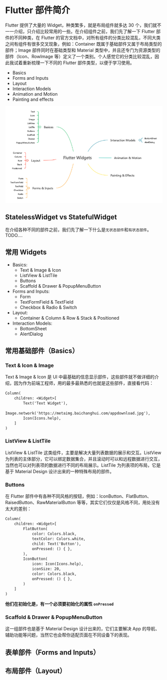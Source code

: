 # Flutter 部件简介
Flutter 提供了大量的 Widget，种类繁多，就是布局组件就多达 30 个，我们就不一一介绍，只介绍比较常用的一些。在介绍组件之前，我们先了解一下 Flutter 部件的不同种类，在 Flutter 的官方文档中，对所有组件的分类比较混乱，不同大类之间有组件有很多交叉现象，例如：Container 既属于基础部件又属于布局类型的部件；Image 部件同时在基础类型和 Material 类型中，并且还专门为资源类型的部件（Icon、RowImage 等）定义了一个类别。个人感觉它的分类比较混乱，因此我试着重新梳理一下不同的 Flutter 部件类型，以便于学习使用。

* Basics
* Forms and Inputs
* Layout
* Interaction Models
* Animation and Motion
* Painting and effects

![Widgets](../resources/flutter-widgets.png)

## StatelessWidget vs StatefulWidget
在介绍各种不同的部件之前，我们先了解一下什么是`无状态部件`和`有状态部件`。TODO....


## 常用 Widgets

* Basics: 
    * Text & Image & Icon
    * ListView & ListTile
    * Buttons
    * Scaffold & Drawer & PopupMenuButton
* Forms and Inputs: 
    * Form
    * TextFormField & TextField 
    * Checkbox & Radio & Switch
* Layout: 
    * Container & Column & Row & Stack & Positioned
* Interaction Models: 
    * BottomSheet 
    * AlertDialog

## 常用基础部件（Basics）

### Text & Icon & Image
Text & Image & Icon 是 UI 中最基础的信息显示部件，这些部件就不做详细的介绍，因为作为前端工程师，用的最多最熟悉的也就是这些部件，直接看代码：

```
Column(
    children: <Widget>[
        Text('Text Widget'),
        Image.network('https://metaimg.baichanghui.com/appdownload.jpg'),
        Icon(Icons.help),
    ]
)

```

### ListView & ListTile
ListView & ListTile 这类组件，主要是解决大量列表数据的展示和交互。ListView 为列表的主体部分，它可以绑定数据集合，并且滚动时可以和远程数据进行交互，当然也可以对列表项的数据进行不同的布局展示。ListTile 为列表项的布局，它是基于 Material Design 设计出来的一种特殊布局的部件。

### Buttons
在 Flutter 部件中有各种不同风格的按钮，例如：IconButton、FlatButton、RaisedButton、RawMaterialButton 等等，其实它们仅仅是风格不同，用处没有太大的差别：

```
Column(
    children: <Widget>[
        FlatButton(
            color: Colors.black,
            textColor: Colors.white,
            child: Text('Button'),
            onPressed: () { },
        ),
        IconButton(
            icon: Icon(Icons.help),
            iconSize: 20,
            color: Colors.black,
            onPressed: () { },
        )
    ]
)
```

**他们在初始化是，有一个必须要初始化的属性 `onPressed`**

### Scaffold & Drawer & PopupMenuButton
这一组部件也是基于 Material Design 设计出来的，它们主要解决 App 的导航、辅助功能等问题，当然它也会帮你适配页面在不同设备下的表现。


## 表单部件（Forms and Inputs）


## 布局部件（Layout）

